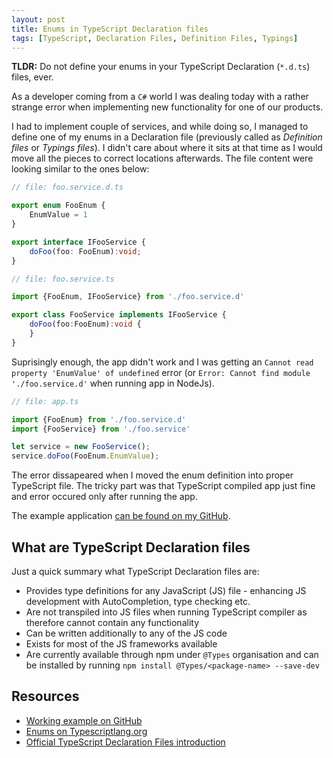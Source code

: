 ```yaml
---
layout: post
title: Enums in TypeScript Declaration files
tags: [TypeScript, Declaration Files, Definition Files, Typings]
---
```


**TLDR:** Do not define your enums in your TypeScript Declaration (`*.d.ts`) files, ever.

As a developer coming from a `C#` world I was dealing today with a rather strange error when implementing new functionality for one of our products.

I had to implement couple of services, and while doing so, I managed to define one of my enums in a Declaration file (previously called as _Definition files_ or _Typings files_). I didn't care about where it sits at that time as I would move all the pieces to correct locations afterwards. The file content were looking similar to the ones below:

```TypeScript
// file: foo.service.d.ts

export enum FooEnum {
    EnumValue = 1
}

export interface IFooService {
    doFoo(foo: FooEnum):void;
}
```

```TypeScript
// file: foo.service.ts

import {FooEnum, IFooService} from './foo.service.d'

export class FooService implements IFooService {
    doFoo(foo:FooEnum):void {
    }
}
```

Suprisingly enough, the app didn't work and I was getting an `Cannot read property 'EnumValue' of undefined` error (or `Error: Cannot find module './foo.service.d'` when running app in NodeJs).

```TypeScript
// file: app.ts

import {FooEnum} from './foo.service.d'
import {FooService} from './foo.service'

let service = new FooService();
service.doFoo(FooEnum.EnumValue);
```

The error dissapeared when I moved the enum definition into proper TypeScript file. The tricky part was that TypeScript compiled app just fine and error occured only after running the app.

The example application [can be found on my GitHub](https://github.com/luk355/blog-example-enums-in-ts-declaration-files).

## What are TypeScript Declaration files

Just a quick summary what TypeScript Declaration files are:

* Provides type definitions for any JavaScript (JS) file - enhancing JS development with AutoCompletion, type checking etc.
* Are not transpiled into JS files when running TypeScript compiler as therefore cannot contain any functionality
* Can be written additionally to any of the JS code
* Exists for most of the JS frameworks available
* Are currently available through npm under `@Types` organisation and can be installed by running `npm install @Types/<package-name> --save-dev`

## Resources

* [Working example on GitHub](https://github.com/luk355/blog-example-enums-in-ts-declaration-files)
* [Enums on Typescriptlang.org](https://www.typescriptlang.org/docs/handbook/enums.html)
* [Official TypeScript Declaration Files introduction](https://www.typescriptlang.org/docs/handbook/declaration-files/introduction.html)